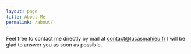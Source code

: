 ```yaml
---
layout: page
title: About Me
permalink: /about/
---
```


Feel free to contact me directly by mail at 
[contact@lucasmahieu.fr](mailto:contact@lucasmahieu.fr) I will be glad to answer you as
soon as possible.
